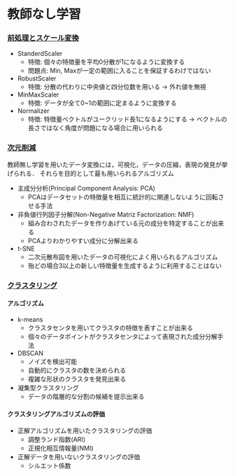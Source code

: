 # 教師なし学習

### [前処理とスケール変換](https://github.com/kajyuuen/IntroductionToMachineLearningWithPython/blob/master/ch03/applying_data_transformations.ipynb)

- StanderdScaler
    - 特徴: 個々の特徴量を平均0分散が1になるように変換する
    - 問題点: Min, Maxが一定の範囲に入ることを保証するわけではない
- RobustScaler
    - 特徴: 分散の代わりに中央値と四分位数を用いる -> 外れ値を無視
- MinMaxScaler
    - 特徴: データが全て0~1の範囲に定まるように変換する
- Normalizer
    - 特徴: 特徴量ベクトルがユークリッド長1になるようにする -> ベクトルの長さではなく角度が問題になる場合に用いられる
    
    
### [次元削減](https://github.com/kajyuuen/IntroductionToMachineLearningWithPython/blob/master/ch03/dimensionality_reduction.ipynb)

教師無し学習を用いたデータ変換には，可視化，データの圧縮，表現の発見が挙げられる．
それらを目的として最も用いられるアルゴリズム

- 主成分分析(Principal Component Analysis: PCA)
    - PCAはデータセットの特徴量を相互に統計的に関連しないように回転させる手法
- 非負値行列因子分解(Non-Negative Matriz Factorization: NMF)
    - 組み合わされたデータを作りあげている元の成分を特定することが出来る
    - PCAよりわかりやすい成分に分解出来る
- t-SNE
    - 二次元散布図を用いたデータの可視化によく用いられるアルゴリズム
    - 殆どの場合3以上の新しい特徴量を生成するように利用することはない
    
### [クラスタリング](https://github.com/kajyuuen/IntroductionToMachineLearningWithPython/blob/master/ch03/clustering.ipynb)

#### アルゴリズム

- k-means
    - クラスタセンタを用いてクラスタの特徴を表すことが出来る
    - 個々のデータポイントがクラスタセンタによって表現された成分分解手法
- DBSCAN
    - ノイズを検出可能
    - 自動的にクラスタの数を決められる
    - 複雑な形状のクラスタを発見出来る
- 凝集型クラスタリング
    - データの階層的な分割の候補を提示出来る

#### クラスタリングアルゴリズムの評価

- 正解アルゴリズムを用いたクラスタリングの評価
    - 調整ランド指数(ARI)
    - 正規化相互情報量(NMI)
- 正解データを用いないクラスタリングの評価
    - シルエット係数
